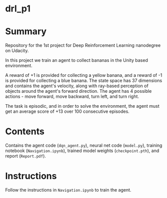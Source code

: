 # drl_p1
# Summary
Repository for the 1st project for Deep Reinforcement Learning nanodegree on Udacity.

In this project we train an agent to collect bananas in the Unity based environment.

A reward of +1 is provided for collecting a yellow banana, and a reward of -1 is provided for collecting a blue banana. The state space has 37 dimensions and contains the agent's velocity, along with ray-based perception of objects around the agent's forward direction. The agent has 4 possible actions - move forward, move backward, turn left, and turn right.

The task is episodic, and in order to solve the environment, the agent must get an average score of +13 over 100 consecutive episodes.

# Contents

Contains the agent code (`dqn_agent.py`), neural net code (`model.py`), training notebook (`Navigation.ipynb`), trained model weights (`checkpoint.pth`), and report (`Report.pdf`).

# Instructions

Follow the instructions in `Navigation.ipynb` to train the agent.
